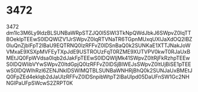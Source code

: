 # 3472
3472
dm1lc3M6Ly9ldzBLSUNBaWRpSTZJQ0l5SWl3TkNpQWdJbkJ6SWpvZ0lqTTBOeklpTEEwS0lDQWlZV1JrSWpvZ0lqRTVNaTR6TGpnMUxqUXlJaXdOQ2lBZ0luQnZjblFpT2lBaU9EQTRNQ0lzRFFvZ0lDSnBaQ0k2SUNKaE1XTTJNakJoWVMxaE9XSXpMVFEyTXpJdE9USTROUzFqT0RZME9XUTVPV0kwT0RJaUxBMEtJQ0FpWVdsa0lqb2dJakFpTEEwS0lDQWljMk41SWpvZ0ltRjFkRzhpTEEwS0lDQWlibVYwSWpvZ0ltdGpjQ0lzRFFvZ0lDSjBlWEJsSWpvZ0ltUjBiSE1pTEEwS0lDQWlhRzl6ZENJNklDSWlMQTBLSUNBaWNHRjBhQ0k2SUNJaUxBMEtJQ0FpZEd4eklqb2dJaUlzRFFvZ0lDSnpibWtpT2lBaUlpd05DaUFnSW1Gc2NHNGlPaUFpSWcwS2ZRPT0K
